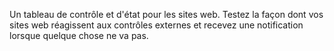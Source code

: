 Un tableau de contrôle et d'état pour les sites web. Testez la façon dont vos sites web réagissent aux contrôles externes et recevez une notification lorsque quelque chose ne va pas.